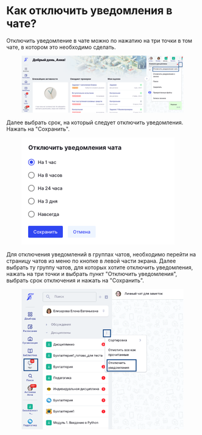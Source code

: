 # Как отключить уведомления в чате?

Отключить уведомление в чате можно по нажатию на три точки в том чате, в котором это необходимо сделать.&#x20;

<figure><img src=".gitbook/assets/image (131).png" alt=""><figcaption></figcaption></figure>

Далее выбрать срок, на который следует отключить уведомления. Нажать на "Сохранить".

<figure><img src=".gitbook/assets/image (132).png" alt=""><figcaption></figcaption></figure>

Для отключения уведомлений в группах чатов, необходимо перейти на страницу чатов из меню по кнопке в левой части экрана. Далее выбрать ту группу чатов, для которых хотите отключить уведомления, нажать на три точки и выбрать пункт "Отключить уведомления", выбрать срок отключения и нажать на "Сохранить".&#x20;

<figure><img src=".gitbook/assets/image (130).png" alt=""><figcaption></figcaption></figure>
